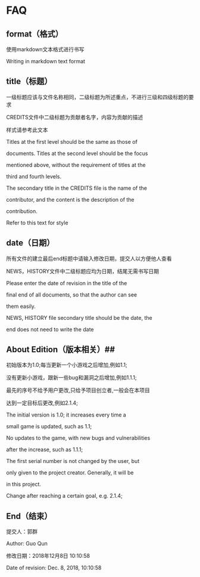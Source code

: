 # FAQ #

## format（格式） ##

使用markdown文本格式进行书写

Writing in markdown text format

## title（标题） ##

一级标题应该与文件名称相同，二级标题为所述重点，不进行三级和四级标题的要求

CREDITS文件中二级标题为贡献者名字，内容为贡献的描述

样式请参考此文本

Titles at the first level should be the same as those of

 documents. Titles at the second level should be the focus

 mentioned above, without the requirement of titles at the

 third and fourth levels.

The secondary title in the CREDITS file is the name of the

 contributor, and the content is the description of the 

contribution.

Refer to this text for style

## date（日期） ##

所有文件的建立最后end标题中请输入修改日期，提交人以方便他人查看

NEWS，HISTORY文件中二级标题应均为日期，结尾无需书写日期

Please enter the date of revision in the title of the 

final end of all documents, so that the author can see 

them easily.

NEWS, HISTORY file secondary title should be the date, the

 end does not need to write the date

## About Edition（版本相关）##

初始版本为1.0;每当更新一个小游戏之后增加,例如1.1;

没有更新小游戏，跟新一些bug和漏洞之后增加,例如1.1.1;

最先的序号不给予用户更改,只给予项目创立者,一般会在本项目

达到一定目标后更改,例如2.1.4;

The initial version is 1.0; it increases every time a 

small game is updated, such as 1.1;

No updates to the game, with new bugs and vulnerabilities

 after the increase, such as 1.1.1;

The first serial number is not changed by the user, but 

only given to the project creator. Generally, it will be 

in this project.

Change after reaching a certain goal, e.g. 2.1.4;

## End（结束） ##

提交人：郭群

Author: Guo Qun

修改日期：2018年12月8日 10:10:58

Date of revision: Dec. 8, 2018, 10:10:58